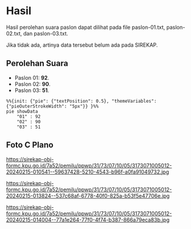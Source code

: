 # Hasil

Hasil perolehan suara paslon dapat dilihat pada file paslon-01.txt, paslon-02.txt, dan paslon-03.txt.

Jika tidak ada, artinya data tersebut belum ada pada SIREKAP.

## Perolehan Suara

 * Paslon 01: **92**.
 * Paslon 02: **90**.
 * Paslon 03: **51**.

```mermaid
%%{init: {"pie": {"textPosition": 0.5}, "themeVariables": {"pieOuterStrokeWidth": "5px"}} }%%
pie showData
    "01" : 92
    "02" : 90
    "03" : 51
```
## Foto C Plano

https://sirekap-obj-formc.kpu.go.id/7a52/pemilu/ppwp/31/73/07/10/05/3173071005012-20240215-010541--59637428-5210-4543-b96f-a0fa91049732.jpg

https://sirekap-obj-formc.kpu.go.id/7a52/pemilu/ppwp/31/73/07/10/05/3173071005012-20240215-013824--537c68af-6778-40f0-825a-b53f5e47706e.jpg

https://sirekap-obj-formc.kpu.go.id/7a52/pemilu/ppwp/31/73/07/10/05/3173071005012-20240215-014004--77a1e264-77f0-4f74-b387-866a79eca83b.jpg
